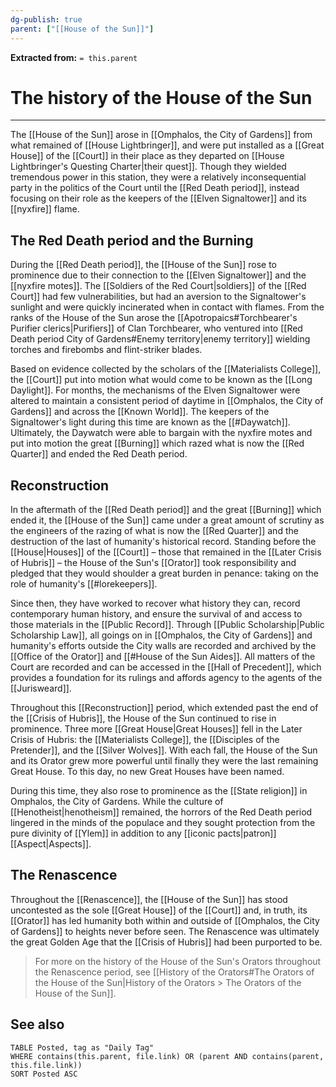 ```yaml
---
dg-publish: true
parent: ["[[House of the Sun]]"]
---
```

**Extracted from:** `= this.parent`
# The history of the House of the Sun

---

The [[House of the Sun]] arose in [[Omphalos, the City of Gardens]] from what remained of [[House Lightbringer]], and were put installed as a [[Great House]] of the [[Court]] in their place as they departed on [[House Lightbringer's Questing Charter|their quest]]. Though they wielded tremendous power in this station, they were a relatively inconsequential party in the politics of the Court until the [[Red Death period]], instead focusing on their role as the keepers of the [[Elven Signaltower]] and its [[nyxfire]] flame.

## The Red Death period and the Burning

During the [[Red Death period]], the [[House of the Sun]] rose to prominence due to their connection to the [[Elven Signaltower]] and the [[nyxfire motes]]. The [[Soldiers of the Red Court|soldiers]] of the [[Red Court]] had few vulnerabilities, but had an aversion to the Signaltower's sunlight and were quickly incinerated when in contact with flames. From the ranks of the House of the Sun arose the [[Apotropaics#Torchbearer's Purifier clerics|Purifiers]] of Clan Torchbearer, who ventured into [[Red Death period City of Gardens#Enemy territory|enemy territory]] wielding torches and firebombs and flint-striker blades.

Based on evidence collected by the scholars of the [[Materialists College]], the [[Court]] put into motion what would come to be known as the [[Long Daylight]]. For months, the mechanisms of the Elven Signaltower were altered to maintain a consistent period of daytime in [[Omphalos, the City of Gardens]] and across the [[Known World]]. The keepers of the Signaltower's light during this time are known as the [[#Daywatch]]. Ultimately, the Daywatch were able to bargain with the nyxfire motes and put into motion the great [[Burning]] which razed what is now the [[Red Quarter]] and ended the Red Death period.

## Reconstruction

In the aftermath of the [[Red Death period]] and the great [[Burning]] which ended it, the [[House of the Sun]] came under a great amount of scrutiny as the engineers of the razing of what is now the [[Red Quarter]] and the destruction of the last of humanity's historical record. Standing before the [[House|Houses]] of the [[Court]] – those that remained in the [[Later Crisis of Hubris]] – the House of the Sun's [[Orator]] took responsibility and pledged that they would shoulder a great burden in penance: taking on the role of humanity's [[#lorekeepers]].

Since then, they have worked to recover what history they can, record contemporary human history, and ensure the survival of and access to those materials in the [[Public Record]]. Through [[Public Scholarship|Public Scholarship Law]], all goings on in [[Omphalos, the City of Gardens]] and humanity's efforts outside the City walls are recorded and archived by the [[Office of the Orator]] and [[#House of the Sun Aides]]. All matters of the Court are recorded and can be accessed in the [[Hall of Precedent]], which provides a foundation for its rulings and affords agency to the agents of the [[Jurisweard]].

Throughout this [[Reconstruction]] period, which extended past the end of the [[Crisis of Hubris]], the House of the Sun continued to rise in prominence. Three more [[Great House|Great Houses]] fell in the Later Crisis of Hubris: the [[Materialists College]], the [[Disciples of the Pretender]], and the [[Silver Wolves]]. With each fall, the House of the Sun and its Orator grew more powerful until finally they were the last remaining Great House. To this day, no new Great Houses have been named.

During this time, they also rose to prominence as the [[State religion]] in Omphalos, the City of Gardens. While the culture of [[Henotheist|henotheism]] remained, the horrors of the Red Death period lingered in the minds of the populace and they sought protection from the pure divinity of [[Ylem]] in addition to any [[iconic pacts|patron]] [[Aspect|Aspects]].

## The Renascence

Throughout the [[Renascence]], the [[House of the Sun]] has stood uncontested as the sole [[Great House]] of the [[Court]] and, in truth, its [[Orator]] has led humanity both within and outside of [[Omphalos, the City of Gardens]] to heights never before seen. The Renascence was ultimately the great Golden Age that the [[Crisis of Hubris]] had been purported to be.

> For more on the history of the House of the Sun's Orators throughout the Renascence period, see [[History of the Orators#The Orators of the House of the Sun|History of the Orators > The Orators of the House of the Sun]].

## See also
```dataview
TABLE Posted, tag as "Daily Tag"
WHERE contains(this.parent, file.link) OR (parent AND contains(parent, this.file.link))
SORT Posted ASC
```